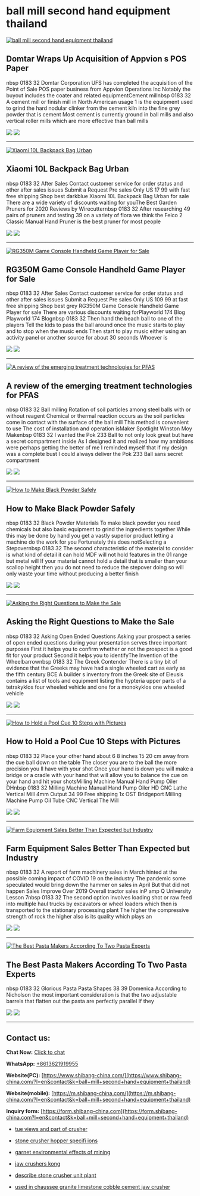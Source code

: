 # ball mill second hand equipment thailand

<a href="https://swt.shibang-china.com/?l=en&img&k=ball+mill+second+hand+equipment+thailand" target="_blank">![ball mill second hand equipment thailand](http://static.shibang-china.com/all-800x300/239.jpg)</a>

## Domtar Wraps Up Acquisition of Appvion s POS Paper
nbsp 0183 32 Domtar Corporation UFS has completed the acquisition of the Point of Sale POS paper business from Appvion Operations Inc Notably the buyout includes the coater and related equipmentCement millnbsp 0183 32 A cement mill or finish mill in North American usage 1 is the equipment used to grind the hard nodular clinker from the cement kiln into the fine grey powder that is cement Most cement is currently ground in ball mills and also vertical roller mills which are more effective than ball mills


<a href="https://whatsapp.shibangsoft.com/WhatsApp.php" target="_blank" title="WhatsApp">![](http://static.shibang-china.com/icon/whatsapp.png)</a> <a href="https://swt.shibang-china.com/?l=en&icon&k=ball+mill+second+hand+equipment+thailand" target="_blank">![](http://static.shibang-china.com/icon/chat-en.png)</a>

---

<a href="https://swt.shibang-china.com/?l=en&img&k=ball+mill+second+hand+equipment+thailand" target="_blank">![Xiaomi 10L Backpack Bag Urban](http://static.shibang-china.com/all-800x300/1033.jpg)</a>

## Xiaomi 10L Backpack Bag Urban
nbsp 0183 32 After Sales Contact customer service for order status and other after sales issues Submit a Request Pre sales Only US 17 99 with fast free shipping Shop best darkblue Xiaomi 10L Backpack Bag Urban for sale There are a wide variety of discounts waiting for youThe Best Garden Pruners for 2020 Reviews by Wirecutternbsp 0183 32 After researching 49 pairs of pruners and testing 39 on a variety of flora we think the Felco 2 Classic Manual Hand Pruner is the best pruner for most people


<a href="https://whatsapp.shibangsoft.com/WhatsApp.php" target="_blank" title="WhatsApp">![](http://static.shibang-china.com/icon/whatsapp.png)</a> <a href="https://swt.shibang-china.com/?l=en&icon&k=ball+mill+second+hand+equipment+thailand" target="_blank">![](http://static.shibang-china.com/icon/chat-en.png)</a>

---

<a href="https://swt.shibang-china.com/?l=en&img&k=ball+mill+second+hand+equipment+thailand" target="_blank">![RG350M Game Console Handheld Game Player for Sale](http://static.shibang-china.com/all-800x300/636.jpg)</a>

## RG350M Game Console Handheld Game Player for Sale
nbsp 0183 32 After Sales Contact customer service for order status and other after sales issues Submit a Request Pre sales Only US 109 99 at fast free shipping Shop best grey RG350M Game Console Handheld Game Player for sale There are various discounts waiting forPlayworld 174 Blog Playworld 174 Blognbsp 0183 32 Then hand the beach ball to one of the players Tell the kids to pass the ball around once the music starts to play and to stop when the music ends Then start to play music either using an activity panel or another source for about 30 seconds Whoever is


<a href="https://whatsapp.shibangsoft.com/WhatsApp.php" target="_blank" title="WhatsApp">![](http://static.shibang-china.com/icon/whatsapp.png)</a> <a href="https://swt.shibang-china.com/?l=en&icon&k=ball+mill+second+hand+equipment+thailand" target="_blank">![](http://static.shibang-china.com/icon/chat-en.png)</a>

---

<a href="https://swt.shibang-china.com/?l=en&img&k=ball+mill+second+hand+equipment+thailand" target="_blank">![A review of the emerging treatment technologies for PFAS](http://static.shibang-china.com/all-800x300/155.jpg)</a>

## A review of the emerging treatment technologies for PFAS
nbsp 0183 32 Ball milling Rotation of soil particles among steel balls with or without reagent Chemical or thermal reaction occurs as the soil particles come in contact with the surface of the ball mill This method is convenient to use The cost of installation and operation isMaker Spotlight Winston Moy Makenbsp 0183 32 I wanted the Pok 233 Ball to not only look great but have a secret compartment inside As I designed it and realized how my ambitions were perhaps getting the better of me I reminded myself that if my design was a complete bust I could always deliver the Pok 233 Ball sans secret compartment


<a href="https://whatsapp.shibangsoft.com/WhatsApp.php" target="_blank" title="WhatsApp">![](http://static.shibang-china.com/icon/whatsapp.png)</a> <a href="https://swt.shibang-china.com/?l=en&icon&k=ball+mill+second+hand+equipment+thailand" target="_blank">![](http://static.shibang-china.com/icon/chat-en.png)</a>

---

<a href="https://swt.shibang-china.com/?l=en&img&k=ball+mill+second+hand+equipment+thailand" target="_blank">![How to Make Black Powder Safely](http://static.shibang-china.com/all-800x300/1053.jpg)</a>

## How to Make Black Powder Safely
nbsp 0183 32 Black Powder Materials To make black powder you need chemicals but also basic equipment to grind the ingredients together While this may be done by hand you get a vastly superior product letting a machine do the work for you Fortunately this does notSelecting a Stepovernbsp 0183 32 The second characteristic of the material to consider is what kind of detail it can hold MDF will not hold features in the 01 range but metal will If your material cannot hold a detail that is smaller than your scallop height then you do not need to reduce the stepover doing so will only waste your time without producing a better finish


<a href="https://whatsapp.shibangsoft.com/WhatsApp.php" target="_blank" title="WhatsApp">![](http://static.shibang-china.com/icon/whatsapp.png)</a> <a href="https://swt.shibang-china.com/?l=en&icon&k=ball+mill+second+hand+equipment+thailand" target="_blank">![](http://static.shibang-china.com/icon/chat-en.png)</a>

---

<a href="https://swt.shibang-china.com/?l=en&img&k=ball+mill+second+hand+equipment+thailand" target="_blank">![Asking the Right Questions to Make the Sale](http://static.shibang-china.com/all-800x300/318.jpg)</a>

## Asking the Right Questions to Make the Sale
nbsp 0183 32 Asking Open Ended Questions Asking your prospect a series of open ended questions during your presentation serves three important purposes First it helps you to confirm whether or not the prospect is a good fit for your product Second it helps you to identifyThe Invention of the Wheelbarrownbsp 0183 32 The Greek Contender There is a tiny bit of evidence that the Greeks may have had a single wheeled cart as early as the fifth century BCE A builder s inventory from the Greek site of Eleusis contains a list of tools and equipment listing the hypteria upper parts of a tetrakyklos four wheeled vehicle and one for a monokyklos one wheeled vehicle


<a href="https://whatsapp.shibangsoft.com/WhatsApp.php" target="_blank" title="WhatsApp">![](http://static.shibang-china.com/icon/whatsapp.png)</a> <a href="https://swt.shibang-china.com/?l=en&icon&k=ball+mill+second+hand+equipment+thailand" target="_blank">![](http://static.shibang-china.com/icon/chat-en.png)</a>

---

<a href="https://swt.shibang-china.com/?l=en&img&k=ball+mill+second+hand+equipment+thailand" target="_blank">![How to Hold a Pool Cue 10 Steps with Pictures](http://static.shibang-china.com/all-800x300/488.jpg)</a>

## How to Hold a Pool Cue 10 Steps with Pictures
nbsp 0183 32 Place your other hand about 6 8 inches 15 20 cm away from the cue ball down on the table The closer you are to the ball the more precision you ll have with your shot Once your hand is down you will make a bridge or a cradle with your hand that will allow you to balance the cue on your hand and hit your shotsMilling Machine Manual Hand Pump Oiler DHnbsp 0183 32 Milling Machine Manual Hand Pump Oiler HD CNC Lathe Vertical Mill 4mm Output 34 99 Free shipping 1x OST Bridgeport Milling Machine Pump Oil Tube CNC Vertical The Mill


<a href="https://whatsapp.shibangsoft.com/WhatsApp.php" target="_blank" title="WhatsApp">![](http://static.shibang-china.com/icon/whatsapp.png)</a> <a href="https://swt.shibang-china.com/?l=en&icon&k=ball+mill+second+hand+equipment+thailand" target="_blank">![](http://static.shibang-china.com/icon/chat-en.png)</a>

---

<a href="https://swt.shibang-china.com/?l=en&img&k=ball+mill+second+hand+equipment+thailand" target="_blank">![Farm Equipment Sales Better Than Expected but Industry](http://static.shibang-china.com/all-800x300/824.jpg)</a>

## Farm Equipment Sales Better Than Expected but Industry
nbsp 0183 32 A report of farm machinery sales in March hinted at the possible coming impact of COVID 19 on the industry The pandemic some speculated would bring down the hammer on sales in April But that did not happen Sales Improve Over 2019 Overall tractor sales inP amp Q University Lesson 7nbsp 0183 32 The second option involves loading shot or raw feed into multiple haul trucks by excavators or wheel loaders which then is transported to the stationary processing plant The higher the compressive strength of rock the higher also is its quality which plays an


<a href="https://whatsapp.shibangsoft.com/WhatsApp.php" target="_blank" title="WhatsApp">![](http://static.shibang-china.com/icon/whatsapp.png)</a> <a href="https://swt.shibang-china.com/?l=en&icon&k=ball+mill+second+hand+equipment+thailand" target="_blank">![](http://static.shibang-china.com/icon/chat-en.png)</a>

---

<a href="https://swt.shibang-china.com/?l=en&img&k=ball+mill+second+hand+equipment+thailand" target="_blank">![The Best Pasta Makers According To Two Pasta Experts](http://static.shibang-china.com/all-800x300/871.jpg)</a>

## The Best Pasta Makers According To Two Pasta Experts
nbsp 0183 32 Glorious Pasta Pasta Shapes 38 39 Domenica According to Nicholson the most important consideration is that the two adjustable barrels that flatten out the pasta are perfectly parallel If they

<a href="https://whatsapp.shibangsoft.com/WhatsApp.php" target="_blank" title="WhatsApp">![](http://static.shibang-china.com/icon/whatsapp.png)</a> <a href="https://swt.shibang-china.com/?l=en&icon&k=ball+mill+second+hand+equipment+thailand" target="_blank">![](http://static.shibang-china.com/icon/chat-en.png)</a>

---
## Contact us:

**Chat Now:** [Click to chat](https://swt.shibang-china.com?l=en&contact&k=ball+mill+second+hand+equipment+thailand)

**WhatsApp:**  [+8613621919955](https://whatsapp.shibangsoft.com/WhatsApp.php)

**Website(PC):** [https://www.shibang-china.com/](https://www.shibang-china.com/?l=en&contact&k=ball+mill+second+hand+equipment+thailand)

**Website(mobile):** [https://m.shibang-china.com/](https://m.shibang-china.com/?l=en&contact&k=ball+mill+second+hand+equipment+thailand)

**Inquiry form:** [https://form.shibang-china.com](https://form.shibang-china.com?l=en&contact&k=ball+mill+second+hand+equipment+thailand)

* [tue views and part of crusher](../167/tue%20views%20and%20part%20of%20crusher.md)

* [stone crusher hopper specifi ions](../167/stone%20crusher%20hopper%20specifi%20ions.md)

* [garnet environmental effects of mining](../163/garnet%20environmental%20effects%20of%20mining.md)

* [jaw crushers kong](../163/jaw%20crushers%20kong.md)

* [describe stone crusher unit plant](../167/describe%20stone%20crusher%20unit%20plant.md)

* [used in chaussee granite limestone cobble cement jaw crusher](../163/used%20in%20chaussee%20granite%20limestone%20cobble%20cement%20jaw%20crusher.md)